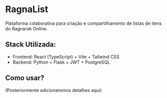 # RagnaList

Plataforma colaborativa para criação e compartilhamento de listas de itens do Ragnarok Online.

## Stack Utilizada:
- Frontend: React (TypeScript) + Vite + Tailwind CSS
- Backend: Python + Flask + JWT + PostgreSQL

## Como usar?
(Posteriormente adicionaremos detalhes aqui)
